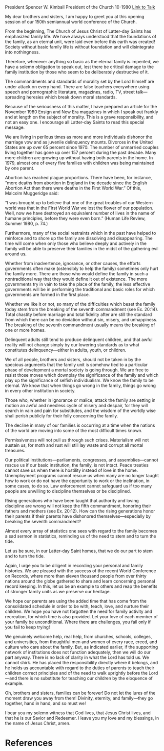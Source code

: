 President Spencer W. Kimball
President of the Church
10-1980
[Link to Talk](https://www.churchofjesuschrist.org/study/general-conference/1980/10/families-can-be-eternal?lang=eng)

My dear brothers and sisters, I am happy to greet you at this opening session of our 150th semiannual world conference of the Church.

From the beginning, The Church of Jesus Christ of Latter-day Saints has emphasized family life. We have always understood that the foundations of the family, as an eternal unit, were laid even before this earth was created! Society without basic family life is without foundation and will disintegrate into nothingness.

Therefore, whenever anything so basic as the eternal family is imperiled, we have a solemn obligation to speak out, lest there be critical damage to the family institution by those who seem to be deliberately destructive of it.

The commandments and standards of morality set by the Lord himself are under attack on every hand. There are false teachers everywhere using speech and pornographic literature, magazines, radio, TV, street talk—spreading heresies which break down moral standards.

Because of the seriousness of this matter, I have prepared an article for the November 1980 Ensign and New Era magazines in which I speak out frankly and at length on the subject of morality. This is a grave responsibility, and not an easy one. I encourage all Latter-day Saints to read this special message.

We are living in perilous times as more and more individuals dishonor the marriage vow and as juvenile delinquency mounts. Divorces in the United States are up over 65 percent since 1970. The number of unmarried couples living together has gone up over 157 percent during the past decade. Many more children are growing up without having both parents in the home. In 1979, almost one of every five families with children was being maintained by one parent.

Abortion has reached plague proportions. There have been, for instance, “more deaths from abortion in England in the decade since the English Abortion Act than there were deaths in the First World War.” Of this, Malcolm Muggeridge said:

“I was brought up to believe that one of the great troubles of our Western world was that in the First World War we lost the flower of our population. Well, now we have destroyed an equivalent number of lives in the name of humane principles, before they were even born.” (Human Life Review, Summer 1980, p. 74.)

Furthermore, many of the social restraints which in the past have helped to reinforce and to shore up the family are dissolving and disappearing. The time will come when only those who believe deeply and actively in the family will be able to preserve their families in the midst of the gathering evil around us.

Whether from inadvertence, ignorance, or other causes, the efforts governments often make (ostensibly to help the family) sometimes only hurt the family more. There are those who would define the family in such a nontraditional way that they would define it out of existence. The more governments try in vain to take the place of the family, the less effective governments will be in performing the traditional and basic roles for which governments are formed in the first place.

Whether we like it or not, so many of the difficulties which beset the family today stem from the breaking of the seventh commandment (see Ex. 20:14). Total chastity before marriage and total fidelity after are still the standard from which there can be no deviation without sin, misery, and unhappiness. The breaking of the seventh commandment usually means the breaking of one or more homes.

Delinquent adults still tend to produce delinquent children, and that awful reality will not change simply by our lowering standards as to what constitutes delinquency—either in adults, youth, or children.

We of all people, brothers and sisters, should not be taken in by the specious arguments that the family unit is somehow tied to a particular phase of development a mortal society is going through. We are free to resist those moves which downplay the significance of the family and which play up the significance of selfish individualism. We know the family to be eternal. We know that when things go wrong in the family, things go wrong in every other institution in society.

Those who, whether in ignorance or malice, attack the family are setting in motion an awful and needless cycle of misery and despair, for they will search in vain and pain for substitutes, and the wisdom of the worldly wise shall perish publicly for their folly concerning the family.

The decline in many of our families is occurring at a time when the nations of the world are moving into some of the most difficult times known.

Permissiveness will not pull us through such crises. Materialism will not sustain us, for moth and rust will still lay waste and corrupt all mortal treasures.

Our political institutions—parliaments, congresses, and assemblies—cannot rescue us if our basic institution, the family, is not intact. Peace treaties cannot save us when there is hostility instead of love in the home. Unemployment programs cannot rescue us when many are no longer taught how to work or do not have the opportunity to work or the inclination, in some cases, to do so. Law enforcement cannot safeguard us if too many people are unwilling to discipline themselves or be disciplined.

Rising generations who have been taught that authority and loving discipline are wrong will not keep the fifth commandment, honoring their fathers and mothers (see Ex. 20:12). How can the rising generations honor their parents if their parents have dishonored themselves—especially by breaking the seventh commandment?

Almost every array of statistics one sees with regard to the family becomes a sad sermon in statistics, reminding us of the need to stem and to turn the tide.

Let us be sure, in our Latter-day Saint homes, that we do our part to stem and to turn the tide.

Again, I urge you to be diligent in recording your personal and family histories. We are pleased with the success of the recent World Conference on Records, where more than eleven thousand people from over thirty nations around the globe gathered to share and learn concerning personal record keeping. In this, let us be an example to others and reap the benefits of stronger family units as we preserve our heritage.

We hope our parents are using the added time that has come from the consolidated schedule in order to be with, teach, love, and nurture their children. We hope you have not forgotten the need for family activity and recreation, for which time is also provided. Let your love of each member of your family be unconditional. Where there are challenges, you fail only if you fail to keep trying!

We genuinely welcome help, real help, from churches, schools, colleges, and universities, from thoughtful men and women of every race, creed, and culture who care about the family. But, as indicated earlier, if the supporting network of institutions does not function adequately, then we will do our part anyway. There is no lack of clarity in what the Lord has told us. We cannot shirk. He has placed the responsibility directly where it belongs, and he holds us accountable with regard to the duties of parents to teach their children correct principles and of the need to walk uprightly before the Lord—and there is no substitute for teaching our children by the eloquence of example.

Oh, brothers and sisters, families can be forever! Do not let the lures of the moment draw you away from them! Divinity, eternity, and family—they go together, hand in hand, and so must we!

I bear you my solemn witness that God lives, that Jesus Christ lives, and that he is our Savior and Redeemer. I leave you my love and my blessings, in the name of Jesus Christ, amen.

# References
